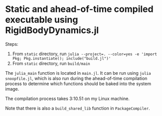# Static and ahead-of-time compiled executable using RigidBodyDynamics.jl

Steps:

<!-- 0. Run `julia -e 'import Pkg; Pkg.add("RigidBodyDynamics"); Pkg.add("UnicodePlots")'` -->
1. From `static` directory, run `julia --project=. --color=yes -e 'import Pkg; Pkg.instantiate(); include("build.jl")'`
2. From `static` directory, run `build/main`

The `julia_main` function is located in `main.jl`. It can be run using `julia snoopfile.jl`, which is also run during the ahead-of-time compilation process to determine which functions should be baked into the system image.

The compilation process takes 3:10.51 on my Linux machine.

Note that there is also a `build_shared_lib` function in `PackageCompiler`.
